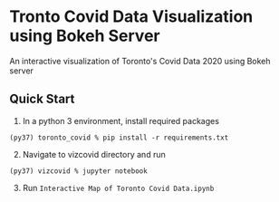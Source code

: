 # Tronto Covid Data Visualization using Bokeh Server
An interactive visualization of Toronto's Covid Data 2020 using Bokeh server

## Quick Start

1. In a python 3 environment, install required packages

```(py37) toronto_covid % pip install -r requirements.txt ```


2. Navigate to vizcovid directory and run

```(py37) vizcovid % jupyter notebook```

3. Run `Interactive Map of Toronto Covid Data.ipynb`